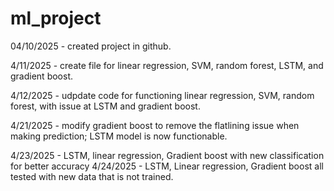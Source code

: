 # ml_project

04/10/2025 - created project in github.

4/11/2025 - create file for linear regression, SVM, random forest, LSTM, and gradient boost. 

4/12/2025 - udpdate code for functioning linear regression, SVM, random forest, with issue at LSTM and gradient boost.

4/21/2025 - modify gradient boost to remove the flatlining issue when making prediction; LSTM model is now functionable.

4/23/2025 - LSTM, linear regression, Gradient boost with new classification for better accuracy
4/24/2025 - LSTM, Linear regression, Gradient boost all tested with new data that is not trained.
